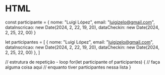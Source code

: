 # HTML

const participante = {
  nome: "Luigi López",
  email: "luigizelo@gmail.com",
  dataInscricao: new Date(2024, 2, 22, 19, 20),
  dataCheckin: new Date(2024, 2, 25, 22, 00) 
}

let participantes = [
  {
    nome: "Luigi López",
    email: "luigizelo@gmail.com",
    dataInscricao: new Date(2024, 2, 22, 19, 20),
    dataCheckin: new Date(2024, 2, 25, 22, 00) 
  },
]


// estrutura de repetição - loop
for(let participante of participantes) {
    // faça alguma coisa aqui
    // enquanto tiver participantes nessa lista
  }